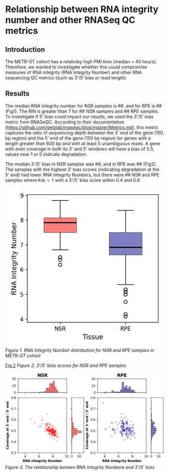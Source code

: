 # Relationship between RNA integrity number and other RNASeq QC metrics

## Introduction

The METR-GT cohort has a relativley high PMI time (median = 40 hours). Therefore, we wanted to investigate whether this could compromise measures of RNA integrity (RNA Integrity Number) and other RNA sequencing QC metrics (such as 3'/5' bias or read length).

## Results

The median RNA Integrity number for NSR samples is ##, and for RPE is ## (Fig1). The RIN is greater than 7 for ## NSR samples and ## RPE samples.
To investigate if 5' bias could impact our results, we used the 3'/5' bias metric from RNASeQC. According to their documentation (https://github.com/getzlab/rnaseqc/blob/master/Metrics.md), this metric captures the ratio of sequencing depth between the 3' end of the gene (150 bp region) and the 5' end of the gene (150 bp region) for genes with a length greater than 600 bp and with at least 5 unambiguous reads.
A gene with even coverage in both its 3' and 5' windows will have a bias of 0.5, values near 1 or 0 indicate degradation.

The median 3'/5' bias in NSR samples was ##, and in RPE was ## (Fig2). The samples with the highest 3' bias scores (indicating degradation at the 5' end) had lower RNA Integrity Numbers, but there were ## NSR and RPE samples where `RIN < 7` with a 3'/5' bias score within 0.4 and 0.6.

![Fig 1](images/RIN_boxplot.png)
*Figure 1. RNA Integrity Number distribution for NSR and RPE samples in METR-GT cohort*



[Fig 2](images/RIN_vs_3prime_bias.png)
*Figure 2. 3'/5' bias scores for NSR and RPE samples*


![Fig3](images/RIN_vs_3prime_bias.png)
*Figure 3. The relationship betwen RNA Integrity Numbers and 3'/5' bias*


